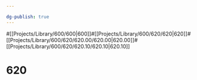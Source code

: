 ```yaml
---

dg-publish: true
---
```

#[[Projects/Library/600/600\|600]]#[[Projects/Library/600/620/620\|620]]#[[Projects/Library/600/620/620.00/620.00\|620.00]]#[[Projects/Library/600/620/620.10/620.10\|620.10]]


# 620

